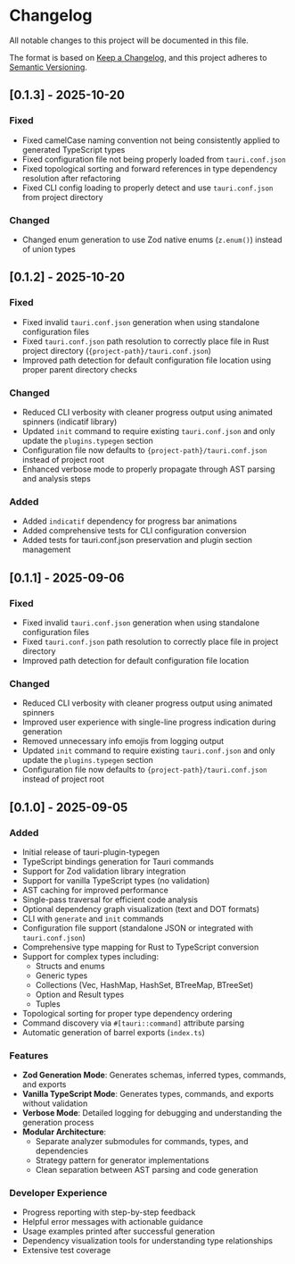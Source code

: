 # Changelog

All notable changes to this project will be documented in this file.

The format is based on [Keep a Changelog](https://keepachangelog.com/en/1.0.0/),
and this project adheres to [Semantic Versioning](https://semver.org/spec/v2.0.0.html).

## [0.1.3] - 2025-10-20

### Fixed
- Fixed camelCase naming convention not being consistently applied to generated TypeScript types
- Fixed configuration file not being properly loaded from `tauri.conf.json`
- Fixed topological sorting and forward references in type dependency resolution after refactoring
- Fixed CLI config loading to properly detect and use `tauri.conf.json` from project directory

### Changed
- Changed enum generation to use Zod native enums (`z.enum()`) instead of union types 
## [0.1.2] - 2025-10-20

### Fixed
- Fixed invalid `tauri.conf.json` generation when using standalone configuration files
- Fixed `tauri.conf.json` path resolution to correctly place file in Rust project directory (`{project-path}/tauri.conf.json`)
- Improved path detection for default configuration file location using proper parent directory checks

### Changed
- Reduced CLI verbosity with cleaner progress output using animated spinners (indicatif library)
- Updated `init` command to require existing `tauri.conf.json` and only update the `plugins.typegen` section
- Configuration file now defaults to `{project-path}/tauri.conf.json` instead of project root
- Enhanced verbose mode to properly propagate through AST parsing and analysis steps

### Added
- Added `indicatif` dependency for progress bar animations
- Added comprehensive tests for CLI configuration conversion
- Added tests for tauri.conf.json preservation and plugin section management

## [0.1.1] - 2025-09-06

### Fixed
- Fixed invalid `tauri.conf.json` generation when using standalone configuration files
- Fixed `tauri.conf.json` path resolution to correctly place file in project directory
- Improved path detection for default configuration file location

### Changed
- Reduced CLI verbosity with cleaner progress output using animated spinners
- Improved user experience with single-line progress indication during generation
- Removed unnecessary info emojis from logging output
- Updated `init` command to require existing `tauri.conf.json` and only update the `plugins.typegen` section
- Configuration file now defaults to `{project-path}/tauri.conf.json` instead of project root

## [0.1.0] - 2025-09-05

### Added
- Initial release of tauri-plugin-typegen
- TypeScript bindings generation for Tauri commands
- Support for Zod validation library integration
- Support for vanilla TypeScript types (no validation)
- AST caching for improved performance
- Single-pass traversal for efficient code analysis
- Optional dependency graph visualization (text and DOT formats)
- CLI with `generate` and `init` commands
- Configuration file support (standalone JSON or integrated with `tauri.conf.json`)
- Comprehensive type mapping for Rust to TypeScript conversion
- Support for complex types including:
  - Structs and enums
  - Generic types
  - Collections (Vec, HashMap, HashSet, BTreeMap, BTreeSet)
  - Option and Result types
  - Tuples
- Topological sorting for proper type dependency ordering
- Command discovery via `#[tauri::command]` attribute parsing
- Automatic generation of barrel exports (`index.ts`)

### Features
- **Zod Generation Mode**: Generates schemas, inferred types, commands, and exports
- **Vanilla TypeScript Mode**: Generates types, commands, and exports without validation
- **Verbose Mode**: Detailed logging for debugging and understanding the generation process
- **Modular Architecture**:
  - Separate analyzer submodules for commands, types, and dependencies
  - Strategy pattern for generator implementations
  - Clean separation between AST parsing and code generation

### Developer Experience
- Progress reporting with step-by-step feedback
- Helpful error messages with actionable guidance
- Usage examples printed after successful generation
- Dependency visualization tools for understanding type relationships
- Extensive test coverage

